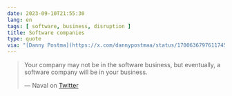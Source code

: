 ```yaml
---
date: 2023-09-10T21:55:30
lang: en
tags: [ software, business, disruption ]
title: Software companies
type: quote
via: "[Danny Postma](https://x.com/dannypostmaa/status/1700636797611745689?s=46)"
---
```


> Your company may not be in the software business, but eventually, a software company will be in your business.
>
> — Naval on [Twitter](https://twitter.com/naval/status/1292256955675758593?s=12)
